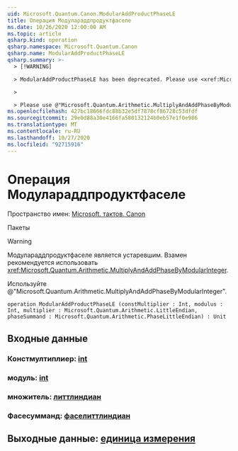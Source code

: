 ```yaml
---
uid: Microsoft.Quantum.Canon.ModularAddProductPhaseLE
title: Операция Модулараддпродуктфаселе
ms.date: 10/26/2020 12:00:00 AM
ms.topic: article
qsharp.kind: operation
qsharp.namespace: Microsoft.Quantum.Canon
qsharp.name: ModularAddProductPhaseLE
qsharp.summary: >-
  > [!WARNING]

  > ModularAddProductPhaseLE has been deprecated. Please use <xref:Microsoft.Quantum.Arithmetic.MultiplyAndAddPhaseByModularInteger> instead.

  >

  > Please use @"Microsoft.Quantum.Arithmetic.MultiplyAndAddPhaseByModularInteger".
ms.openlocfilehash: 427bc18666fdc88b32e5df7878cf86728c53dfdf
ms.sourcegitcommit: 29e0d88a30e4166fa580132124b0eb57e1f0e986
ms.translationtype: MT
ms.contentlocale: ru-RU
ms.lasthandoff: 10/27/2020
ms.locfileid: "92715916"
---
```

# <a name="modularaddproductphasele-operation"></a>Операция Модулараддпродуктфаселе

Пространство имен: [Microsoft. тактов. Canon](xref:Microsoft.Quantum.Canon)

Пакеты [](https://nuget.org/packages/)


> [!WARNING]
> Модулараддпродуктфаселе является устаревшим. Взамен рекомендуется использовать <xref:Microsoft.Quantum.Arithmetic.MultiplyAndAddPhaseByModularInteger>.
>
> Используйте @"Microsoft.Quantum.Arithmetic.MultiplyAndAddPhaseByModularInteger".



```qsharp
operation ModularAddProductPhaseLE (constMultiplier : Int, modulus : Int, multiplier : Microsoft.Quantum.Arithmetic.LittleEndian, phaseSummand : Microsoft.Quantum.Arithmetic.PhaseLittleEndian) : Unit
```


## <a name="input"></a>Входные данные

### <a name="constmultiplier--int"></a>Констмултиплиер: [int](xref:microsoft.quantum.lang-ref.int)




### <a name="modulus--int"></a>модуль: [int](xref:microsoft.quantum.lang-ref.int)




### <a name="multiplier--littleendian"></a>множитель: [литтлиндиан](xref:Microsoft.Quantum.Arithmetic.LittleEndian)




### <a name="phasesummand--phaselittleendian"></a>Фасесумманд: [фаселиттлиндиан](xref:Microsoft.Quantum.Arithmetic.PhaseLittleEndian)





## <a name="output--unit"></a>Выходные данные: [единица измерения](xref:microsoft.quantum.lang-ref.unit)

